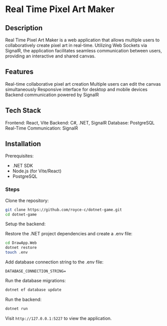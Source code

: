 # Real Time Pixel Art Maker

## Description

Real Time Pixel Art Maker is a web application that allows multiple users to collaboratively create pixel art in real-time. Utilizing Web Sockets via SignalR, the application facilitates seamless communication between users, providing an interactive and shared canvas.

## Features

Real-time collaborative pixel art creation
Multiple users can edit the canvas simultaneously
Responsive interface for desktop and mobile devices
Backend communication powered by SignalR

## Tech Stack

Frontend: React, Vite
Backend: C#, .NET, SignalR
Database: PostgreSQL
Real-Time Communication: SignalR

## Installation

Prerequisites:

- .NET SDK
- Node.js (for Vite/React)
- PostgreSQL

### Steps

Clone the repository:

```bash
git clone https://github.com/royce-c/dotnet-game.git
cd dotnet-game
```

Setup the backend:

Restore the .NET project dependencies and create a .env file:

```bash
cd DrawApp.Web
dotnet restore
touch .env
```

Add database connection string to the .env file:

```env
DATABASE_CONNECTION_STRING=
```

Run the database migrations:

```bash
dotnet ef database update
```

Run the backend:

```bash
dotnet run
```

Visit `http://127.0.0.1:5227` to view the application.
